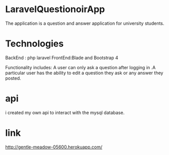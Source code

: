# LaravelQuestionoirApp
The application is a question and answer application for university students.

# Technologies
BackEnd : php laravel
FrontEnd:Blade and Bootstrap 4

Functionality includes:
  A user can only ask a question after logging in .A particular user  has the ability to  edit a question they ask or any answer they posted.

# api
i created my own api to interact with the mysql database.

# link
http://gentle-meadow-05600.herokuapp.com/
